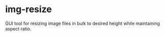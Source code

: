 # img-resize
GUI tool for resizing image files in bulk to desired height while maintaining aspect ratio.
